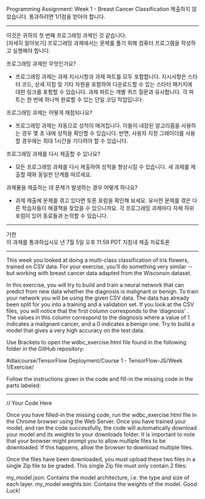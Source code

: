 Programming Assignment: Week 1 - Breast Cancer Classification
제출하지 않았습니다. 통과하려면 1/1점을 받아야 합니다.
 ***
이것은 귀하의 첫 번째 프로그래밍 과제인 것 같습니다.  
[자세히 알아보기]
프로그래밍 과제에서는 문제를 풀기 위해 컴퓨터 프로그램을 작성하고 실행해야 합니다.

프로그래밍 과제란 무엇인가요?

- 프로그래밍 과제는 과제 지시시항과 과제 파트를 모두 포함합니다. 지시사항은 스타터 코드, 상세 지침 및 기타 자원을 포함하여 다운로드할 수 있는 스타터 패키지에 대한 링크를 포함할 수 있습니다. 과제 파트는 개별 퀴즈 질문과 유사합니다. 각 파트는 한 번에 하나씩 완료할 수 있는 단일 코딩 작업입니다.

프로그래밍 과제는 어떻게 채점되나요?

- 프로그래밍 과제는 자동으로 성적이 매겨집니다. 이들이 내장된 알고리즘을 사용하는 경우 몇 초 내에 성적을 확인할 수 있습니다. 반면, 사용자 지정 그래이더를 사용할 경우에는 최대 1시간을 기다려야 할 수 있습니다.

프로그래밍 과제를 다시 제출할 수 있나요?

- 모든 프로그래밍 과제를 다시 제출하여 성적을 향상시킬 수 있습니다. 새 과제를 제출할 때와 동일한 단계를 따르세요.

과제물을 제출하는 데 문제가 발생하는 경우 어떻게 하나요?

- 과제 제출에 문제를 겪고 있다면 토론 포럼을 확인해 보세요. 유사한 문제를 겪은 다른 학습자들이 해결책을 찾았을 수 있으니까요. 각 프로그래밍 과제마다 자체 하위 포럼이 있어 동료들과 논의할 수 있습니다.
***

기한	
이 과제를 통과하십시오 년 7월 5일 오후 11:59 PDT
지침내 제출 자료토론
***
This week you looked at doing a multi-class classification of Iris flowers, trained on CSV data. For your exercise, you’ll do something very similar -- but working with breast cancer data adapted from the Wisconsin dataset.

In this exercise, you will try to build and train a neural network that can predict from new data whether the diagnosis is malignant or benign. To train your network you will be using the given CSV data. The data has already been split for you into a training and a validation set. If you look at the CSV files, you will notice that the first column corresponds to the ‘diagnosis’ . The values in this column correspond to the diagnosis where a value of 1 indicates a malignant cancer, and a 0 indicates a benign one. Try to build a model that gives a very high accuracy on the test data.

Use Brackets to open the wdbc_exercise.html file found in the following folder in the GitHub repository:

#dlaicourse/TensorFlow Deployment/Course 1 - TensorFlow-JS/Week 1/Exercise/

Follow the instructions given in the code and fill-in the missing code in the parts labeled:
***
// Your Code Here

Once you have filled-in the missing code, run the wdbc_exercise.html file in the Chrome browser using the Web Server. Once you have trained your model, and ran the code successfully, the code will automatically download your model and its weights to your downloads folder. It is important to note that your browser might prompt you to allow multiple files to be downloaded. If this happens, allow the browser to download multiple files.

Once the files have been downloaded, you must upload these two files in a single Zip file to be graded. This single Zip file must only contain 2 files:

my_model.json: Contains the model architecture, i.e. the type and size of each layer.
my_model.weights.bin: Contains the weights of the model.
Good Luck!